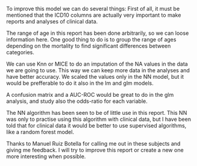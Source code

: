 To improve this model we can do several things:
First of all, it must be mentioned that the ICD10 columns are actually very important to make reports and analyses of clinical data.

The range of age in this report has been done arbitrarily, so we can loose information here. One good thing to do is to group the range of ages depending on the mortality to find significant differences between categories.

We can use Knn or MICE to do an imputation of the NA values in the data we are going to use. This way we can keep more data in the analyses and have better accuracy.
We scaled the values only in the NN model, but it would be prefferable to do it also in the lm and glm models.

A confusion matrix and a AUC-ROC would be great to do in the glm analysis, and study also the odds-ratio for each variable.

The NN algorithm has been seen to be of little use in this report. This NN was only to practise using this algorithm with clinical data, but I have been told that for clinical data it would be better to use supervised algorithms, like a random forest model.

Thanks to Manuel Ruiz Botella for calling me out in these subjects and giving me feedback. I will try to improve this report or create a new one more interesting when possible.
